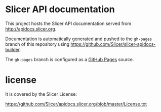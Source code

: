 # Slicer API documentation

This project hosts the Slicer API documentation served from http://apidocs.slicer.org.

Documentation is automatically generated and pushed to the `gh-pages` branch of this repository
using https://github.com/Slicer/slicer-apidocs-builder.

The `gh-pages` branch is configured as a [GitHub Pages](https://help.github.com/articles/configuring-a-publishing-source-for-github-pages/) source.

# license

It is covered by the Slicer License:

https://github.com/Slicer/apidocs.slicer.org/blob/master/License.txt


